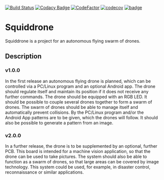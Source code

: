 [![Build Status](https://travis-ci.com/elheck/Squiddrone.svg?branch=dev)](https://travis-ci.com/elheck/Squiddrone)
[![Codacy Badge](https://api.codacy.com/project/badge/Grade/88da9a5c932545adb22b885a39a1ae35)](https://www.codacy.com/manual/elheck/Squiddrone?utm_source=github.com&amp;utm_medium=referral&amp;utm_content=elheck/Squiddrone&amp;utm_campaign=Badge_Grade)
[![CodeFactor](https://www.codefactor.io/repository/github/elheck/squiddrone/badge)](https://www.codefactor.io/repository/github/elheck/squiddrone)
[![codecov](https://codecov.io/gh/elheck/squiddrone/branch/dev/graph/badge.svg)](https://codecov.io/gh/elheck/squiddrone)
[![badge](https://report.ci/status/elheck/Squiddrone/badge.svg?branch=dev)](https://report.ci/status/elheck/Squiddrone?branch=dev)

# Squiddrone

Squiddrone is a project for an autonomous flying swarm of drones.

## Description

### v1.0.0
In the first release an autonomous flying drone is planned, which can be controlled via a PC/Linux program and an optional Android app. The drone should regulate itself and maintain its position if it does not receive any further commands. The drone should be equipped with an RGB LED. It should be possible to couple several drones together to form a swarm of drones. The swarm of drones should be able to manage itself and automatically prevent collisions. By the PC/Linux program and/or the Android App patterns are to be given, which the drones will follow. It should also be possible to generate a pattern from an image.

### v2.0.0
In a further release, the drone is to be supplemented by an optional, further PCB. This board is intended for a machine vision application, so that the drone can be used to take pictures. The system should also be able to function as a swarm of drones, so that large areas can be covered by image technology. This system could be used, for example, in disaster control, reconnaissance or similar applications.
